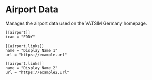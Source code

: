 # Airport Data

Manages the airport data used on the VATSIM Germany homepage.

```
[[airport]]
icao = "EDDY"

[[airport.links]]
name = "Display Name 1"
url = "https://example.url"

[[airport.links]]
name = "Display Name 2"
url = "https://example2.url"

```
